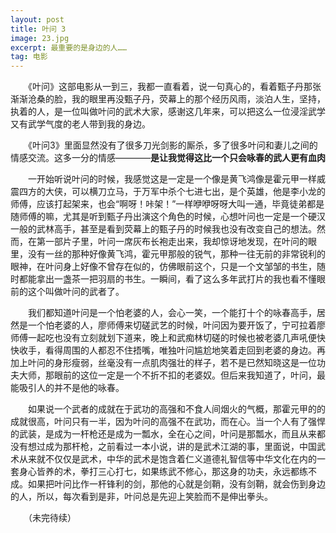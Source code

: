 ```yaml
---
layout: post
title: 叶问 3
image: 23.jpg
excerpt: 最重要的是身边的人……
tag: 电影
---
```

　　《叶问》这部电影从一到三，我都一直看着，说一句真心的，看着甄子丹那张渐渐沧桑的脸，我的眼里再没甄子丹，荧幕上的那个经历风雨，淡泊人生，坚持，执着的人，是一位叫做叶问的武术大家，感谢这几年来，可以把这么一位浸淫武学又有武学气度的老人带到我的身边。

　　《叶问3》里面显然没有了很多刀光剑影的厮杀，多了很多叶问和妻儿之间的情感交流。这多一分的情感————**是让我觉得这比一个只会咏春的武人更有血肉**

　　一开始听说叶问的时候，我感觉这是一定是一个像是黄飞鸿像是霍元甲一样威震四方的大侠，可以横刀立马，于万军中杀个七进七出，是个英雄，他是李小龙的师傅，应该打起架来，也会“啊呀！咔架！”一样咿咿呀呀大叫一通，毕竟徒弟都是随师傅的嘛，尤其是听到甄子丹出演这个角色的时候，心想叶问也一定是一个硬汉一般的武林高手，甚至是看到荧幕上的甄子丹的时候我也没有改变自己的想法。然而，在第一部片子里，叶问一席灰布长袍走出来，我却惊讶地发现，在叶问的眼里，没有一丝的那种好像黄飞鸿，霍元甲那般的锐气，那种一往无前的非常锐利的眼神，在叶问身上好像不曾存在似的，仿佛眼前这个，只是一个文邹邹的书生，随时都能拿出一盏茶一把羽扇的书生。一瞬间，看了这么多年武打片的我也看不懂眼前的这个叫做叶问的武者了。

　　我们都知道叶问是一个怕老婆的人，会心一笑，一个能打十个的咏春高手，居然是一个怕老婆的人，廖师傅来切磋武艺的时候，叶问因为要开饭了，宁可拉着廖师傅一起吃也没有立刻就划下道来，晚上和武痴林切磋的时候也被老婆几声吼便快快收手，看得周围的人都忍不住捂嘴，唯独叶问尴尬地笑着走回到老婆的身边。再加上叶问的身形瘦弱，丝毫没有一点肌肉强壮的样子，若不是已然知晓这是一位功夫大师，那眼前的这位一定是一个不折不扣的老婆奴。但后来我知道了，叶问，最能吸引人的并不是他的咏春。

　　如果说一个武者的成就在于武功的高强和不食人间烟火的气概，那霍元甲的的成就很高，叶问只有一半，因为叶问的高强不在武功，而在心。当一个人有了强悍的武装，是成为一杆枪还是成为一瓢水，全在心之间，叶问是那瓢水，而且从来都没有想过成为那杆枪，之前看过一本小说，讲的是武术江湖的事，里面说，中国武术从来就不仅仅是武术，中华的武术是饱含着仁义道德礼智信等中华文化在内的一套身心皆养的术，拳打三心打七，如果练武不修心，那这身的功夫，永远都练不成。如果把叶问比作一杆锋利的剑，那他的心就是剑鞘，没有剑鞘，就会伤到身边的人，所以，每次看到是非，叶问总是先迎上笑脸而不是伸出拳头。

　　（未完待续）